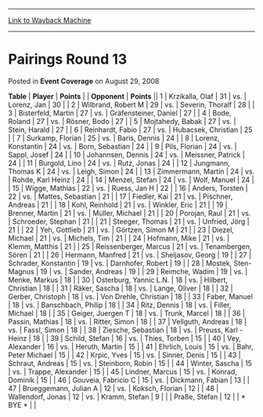 
---
[Link to Wayback Machine](https://web.archive.org/web/20161008043729/http://magic.wizards.com/en/articles/archive/event-coverage/pairings-round-13-2008-08-29)

[_metadata_:description]:- "TablePlayerPoints"
[_metadata_:generator]:- "Drupal 7 (http://drupal.org)"
[_metadata_:node]:- "436371"
[_metadata_:publish_date]:- "2008-08-29"
[_metadata_:source]:- "div-main-content"
[_metadata_:title]:- "Pairings Round 13"
[_metadata_:wayback_capture_timestamp]:- "2016-10-08 04:37:29"
[_metadata_:wayback_raw_url]:- "https://web.archive.org/web/20161008043729id_/http://magic.wizards.com/en/articles/archive/event-coverage/pairings-round-13-2008-08-29"
[_metadata_:wayback_url]:- "http://magic.wizards.com/en/articles/archive/event-coverage/pairings-round-13-2008-08-29"
---


Pairings Round 13
=================



 Posted in **Event Coverage**
 on August 29, 2008 












 **Table** | **Player** | **Points** |  | **Opponent** | **Points** || 1 | Krzikalla, Olaf | 31 | vs. | Lorenz, Jan | 30 |
| 2 | Wilbrand, Robert M | 29 | vs. | Severin, Thoralf | 28 |
| 3 | Bisterfeld, Martin | 27 | vs. | Gräfensteiner, Daniel | 27 |
| 4 | Bode, Roland | 27 | vs. | Rösner, Bodo | 27 |
| 5 | Mojtahedy, Babak | 27 | vs. | Stein, Harald | 27 |
| 6 | Reinhardt, Fabio | 27 | vs. | Hubacsek, Christian | 25 |
| 7 | Surkamp, Florian | 25 | vs. | Baris, Dennis | 24 |
| 8 | Lorenz, Konstantin | 24 | vs. | Born, Sebastian | 24 |
| 9 | Pils, Florian | 24 | vs. | Sappl, Josef | 24 |
| 10 | Johannsen, Dennis | 24 | vs. | Meissner, Patrick | 24 |
| 11 | Burgold, Lino | 24 | vs. | Rutz, Jonas | 24 |
| 12 | Jungmann, Thomas K | 24 | vs. | Leigh, Simon | 24 |
| 13 | Zimmermann, Martin | 24 | vs. | Rohde, Karl Heinz | 24 |
| 14 | Menzel, Stefan | 24 | vs. | Wolf, Manuel | 24 |
| 15 | Wigge, Mathias | 22 | vs. | Ruess, Jan H | 22 |
| 16 | Anders, Torsten | 22 | vs. | Mattes, Sebastian | 21 |
| 17 | Fiedler, Kai | 21 | vs. | Pischner, Andreas | 21 |
| 18 | Kohl, Reinhold | 21 | vs. | Winkler, Eric | 21 |
| 19 | Brenner, Martin | 21 | vs. | Müller, Michael | 21 |
| 20 | Porojan, Raul | 21 | vs. | Schroeder, Stephan | 21 |
| 21 | Steeger, Thomas | 21 | vs. | Unfried, Jörg | 21 |
| 22 | Yeh, Gottlieb | 21 | vs. | Görtzen, Simon M | 21 |
| 23 | Diezel, Michael | 21 | vs. | Michels, Tim | 21 |
| 24 | Hofmann, Mike | 21 | vs. | Klemm, Matthis | 21 |
| 25 | Reissenberger, Marcus | 21 | vs. | Tenambergen, Sören | 21 |
| 26 | Hermann, Manfred | 21 | vs. | Sheljasov, Georg | 19 |
| 27 | Schrader, Konstantin | 19 | vs. | Darnhofer, Robert | 19 |
| 28 | Mostek, Sten-Magnus | 19 | vs. | Sander, Andreas | 19 |
| 29 | Reimche, Wadim | 19 | vs. | Menke, Markus | 18 |
| 30 | Osterburg, Yannic L.N. | 18 | vs. | Hilbert, Christian | 18 |
| 31 | Räker, Sascha | 18 | vs. | Lange, Oliver | 18 |
| 32 | Gerber, Christoph | 18 | vs. | Von Drehle, Christian | 18 |
| 33 | Faber, Manuel | 18 | vs. | Banschbach, Philip | 18 |
| 34 | Ritz, Dennis | 18 | vs. | Filler, Michael | 18 |
| 35 | Geiger, Juergen T | 18 | vs. | Trunk, Marcel | 18 |
| 36 | Passin, Mathias | 18 | vs. | Ritter, Simon | 18 |
| 37 | Vellguth, Andreas | 18 | vs. | Fassl, Simon | 18 |
| 38 | Ziesche, Sebastian | 18 | vs. | Preuss, Karl -Heinz | 18 |
| 39 | Schild, Stefan | 16 | vs. | Thies, Torben | 15 |
| 40 | Vey, Alexander | 16 | vs. | Heruth, Martin | 15 |
| 41 | Ehrlich, Louis | 15 | vs. | Bahr, Peter Michael | 15 |
| 42 | Krpic, Yves | 15 | vs. | Sinner, Denis | 15 |
| 43 | Schraut, Andreas | 15 | vs. | Steinborn, Robin | 15 |
| 44 | Winter, Sascha | 15 | vs. | Trappe, Alexander | 15 |
| 45 | Lindner, Marcus | 15 | vs. | Konrad, Dominik | 15 |
| 46 | Gouveia, Fabricio C | 15 | vs. | Dickmann, Fabian | 13 |
| 47 | Brueggemann, Julian A | 12 | vs. | Koksch, Florian | 12 |
| 48 | Wallendorf, Jonas | 12 | vs. | Kramm, Stefan | 9 |
|  | Praße, Stefan | 12 |  | \* BYE \* |  |







